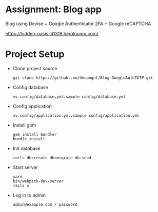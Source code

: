 # Assignment: Blog app

Blog using Devise + Google Authenticator 2FA + Google reCAPTCHA

https://hidden-oasis-41319.herokuapp.com/

# Project Setup

- Clone project source
    ```
    git clone https://github.com/hhuongnt/Blog-GoogleAuthTOTP.git
    ```
- Config database
    ```
    mv config/database.yml.sample config/database.yml
    ```
- Config application
    ```
    mv config/application.yml.sample config/application.yml
    ```
- Install gem
    ```
    gem install bundler
    bundle install
    ```
- Init database
    ```
    rails db:create db:migrate db:seed
    ```
- Start server
    ```
    yarn
    bin/webpack-dev-server
    rails s
    ```
- Log in to admin
    ```
    admin@example.com / password
    ```
#
